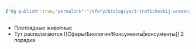 ```yaml
---
{"dg-publish":true,"permalink":"/sfery/biologiya/3-troficheskij-uroven/","tags":["Экология"]}
---
```


- Плотоядные животные
- Тут располагаются [[Сферы/Биология/Консументы\|консументы]] 2 порядка 